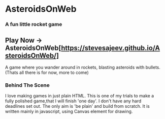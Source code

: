 # AsteroidsOnWeb
### A fun little rocket game

## Play Now -> AsteroidsOnWeb[https://stevesajeev.github.io/AsteroidsOnWeb/]

A game where you wander around in rockets, blasting asteroids with bullets.
(Thats all there is for now, more to come)



### Behind The Scene
I love making games in just plain HTML. This is one of my trials to make a fully polished game,that I will finish 'one day'.
I don't have any hard deadlines set out. The only aim is 'be plain' and build from scratch.
It is written mainly in javascript, using Canvas element for drawing.
